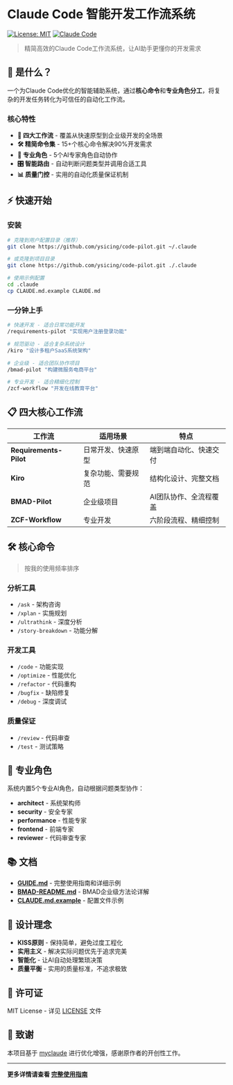 # Claude Code 智能开发工作流系统

[![License: MIT](https://img.shields.io/badge/License-MIT-yellow.svg)](https://opensource.org/licenses/MIT)
[![Claude Code](https://img.shields.io/badge/Claude-Code-blue)](https://claude.ai/code)

> 精简高效的Claude Code工作流系统，让AI助手更懂你的开发需求

## 🎯 是什么？

一个为Claude Code优化的智能辅助系统，通过**核心命令**和**专业角色分工**，将复杂的开发任务转化为可信任的自动化工作流。

### 核心特性

- **🚀 四大工作流** - 覆盖从快速原型到企业级开发的全场景
- **🛠️ 精简命令集** - 15+个核心命令解决90%开发需求  
- **👥 专业角色** - 5个AI专家角色自动协作
- **🎛️ 智能路由** - 自动判断问题类型并调用合适工具
- **📊 质量门控** - 实用的自动化质量保证机制

## ⚡ 快速开始

### 安装

```bash
# 克隆到用户配置目录（推荐）
git clone https://github.com/ysicing/code-pilot.git ~/.claude

# 或克隆到项目目录
git clone https://github.com/ysicing/code-pilot.git ./.claude

# 使用示例配置
cd .claude
cp CLAUDE.md.example CLAUDE.md
```

### 一分钟上手

```bash
# 快速开发 - 适合日常功能开发
/requirements-pilot "实现用户注册登录功能"

# 规范驱动 - 适合复杂系统设计
/kiro "设计多租户SaaS系统架构"

# 企业级 - 适合团队协作项目
/bmad-pilot "构建微服务电商平台"

# 专业开发 - 适合精细化控制
/zcf-workflow "开发在线教育平台"
```

## 📋 四大核心工作流

| 工作流 | 适用场景 | 特点 |
|--------|----------|------|
| **Requirements-Pilot** | 日常开发、快速原型 | 端到端自动化、快速交付 |
| **Kiro** | 复杂功能、需要规范 | 结构化设计、完整文档 |
| **BMAD-Pilot** | 企业级项目 | AI团队协作、全流程覆盖 |
| **ZCF-Workflow** | 专业开发 | 六阶段流程、精细控制 |

## 🛠️ 核心命令

> 按我的使用频率排序

### 分析工具
- `/ask` - 架构咨询
- `/xplan` - 实施规划
- `/ultrathink` - 深度分析
- `/story-breakdown` - 功能分解

### 开发工具
- `/code` - 功能实现
- `/optimize` - 性能优化
- `/refactor` - 代码重构
- `/bugfix` - 缺陷修复
- `/debug` - 深度调试

### 质量保证
- `/review` - 代码审查
- `/test` - 测试策略

## 👥 专业角色

系统内置5个专业AI角色，自动根据问题类型协作：

- **architect** - 系统架构师
- **security** - 安全专家
- **performance** - 性能专家
- **frontend** - 前端专家
- **reviewer** - 代码审查专家

## 📚 文档

- **[GUIDE.md](./GUIDE.md)** - 完整使用指南和详细示例
- **[BMAD-README.md](./BMAD-README.md)** - BMAD企业级方法论详解
- **[CLAUDE.md.example](./CLAUDE.md.example)** - 配置文件示例

## 🎯 设计理念

- **KISS原则** - 保持简单，避免过度工程化
- **实用主义** - 解决实际问题优先于追求完美
- **智能化** - 让AI自动处理繁琐决策
- **质量平衡** - 实用的质量标准，不追求极致

## 📄 许可证

MIT License - 详见 [LICENSE](./LICENSE) 文件

## 🙏 致谢

本项目基于 [myclaude](https://github.com/cexll/myclaude) 进行优化增强，感谢原作者的开创性工作。

---

**更多详情请查看 [完整使用指南](./GUIDE.md)**
